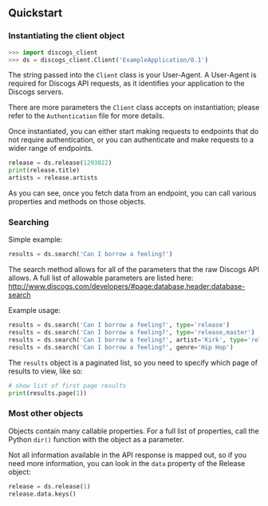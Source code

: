 ## Quickstart

### Instantiating the client object

```python
>>> import discogs_client
>>> ds = discogs_client.Client('ExampleApplication/0.1')
```

The string passed into the `Client` class is your User-Agent. A User-Agent is
required for Discogs API requests, as it identifies your application to the
Discogs servers.

There are more parameters the `Client` class accepts on instantiation; please
refer to the `Authentication` file for more details.

Once instantiated, you can either start making requests to endpoints that do not
require authentication, or you can authenticate and make requests to a wider
range of endpoints.

```python
release = ds.release(1293022)
print(release.title)
artists = release.artists
```

As you can see, once you fetch data from an endpoint, you can call various
properties and methods on those objects.

### Searching

Simple example:

```python
results = ds.search('Can I borrow a feeling?')
```

The search method allows for all of the parameters that the raw Discogs API allows. A full list of allowable parameters are listed here: http://www.discogs.com/developers/#page:database,header:database-search

Example usage:

```python
results = ds.search('Can I borrow a feeling?', type='release')
results = ds.search('Can I borrow a feeling?', type='release,master')
results = ds.search('Can I borrow a feeling?', artist='Kirk', type='release')
results = ds.search('Can I borrow a feeling?', genre='Hip Hop')
```

The `results` object is a paginated list, so you need to specify which page of results to view, like so:

```python
# show list of first page results
print(results.page(1))
```


### Most other objects

Objects contain many callable properties. For a full list of properties, call the Python `dir()` function with the object as a parameter.

Not all information available in the API response is mapped out, so if you need more information, you can look in the `data` property of the Release object:

```python
release = ds.release(1)
release.data.keys()
```
